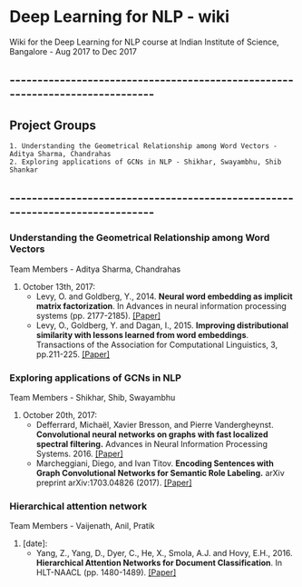 # Deep Learning for NLP - wiki
Wiki for the Deep Learning for NLP course at Indian Institute of Science, Bangalore - Aug 2017 to Dec 2017

## -----------------------------------------------------------------------------

## Project Groups
	1. Understanding the Geometrical Relationship among Word Vectors - Aditya Sharma, Chandrahas
	2. Exploring applications of GCNs in NLP - Shikhar, Swayambhu, Shib Shankar
  
## -----------------------------------------------------------------------------

### Understanding the Geometrical Relationship among Word Vectors
Team Members - Aditya Sharma, Chandrahas
1. October 13th, 2017:
	* Levy, O. and Goldberg, Y., 2014. **Neural word embedding as implicit matrix factorization**. In Advances in neural information processing systems (pp. 2177-2185). [[Paper]](http://papers.nips.cc/paper/5477-neural-word-embedding-as-implicit-matrix-factorization.pdf)
	* Levy, O., Goldberg, Y. and Dagan, I., 2015. **Improving distributional similarity with lessons learned from word embeddings**. Transactions of the Association for Computational Linguistics, 3, pp.211-225. [[Paper]](http://www.aclweb.org/anthology/Q15-1016)

### Exploring applications of GCNs in NLP
Team Members - Shikhar, Shib, Swayambhu
1. October 20th, 2017:
	* Defferrard, Michaël, Xavier Bresson, and Pierre Vandergheynst. **Convolutional neural networks on graphs with fast localized spectral filtering.** Advances in Neural Information Processing Systems. 2016. [[Paper]](http://papers.nips.cc/paper/6081-convolutional-neural-networks-on-graphs-with-fast-localized-spectral-filtering.pdf)
	* Marcheggiani, Diego, and Ivan Titov. **Encoding Sentences with Graph Convolutional Networks for Semantic Role Labeling.** arXiv preprint arXiv:1703.04826 (2017). [[Paper]](http://www.aclweb.org/anthology/D17-1159)

### Hierarchical attention network
Team Members - Vaijenath, Anil, Pratik
1. [date]:
	* Yang, Z., Yang, D., Dyer, C., He, X., Smola, A.J. and Hovy, E.H., 2016. **Hierarchical Attention Networks for Document Classification**. In HLT-NAACL (pp. 1480-1489). [[Paper]](https://www.cs.cmu.edu/~hovy/papers/16HLT-hierarchical-attention-networks.pdf)
